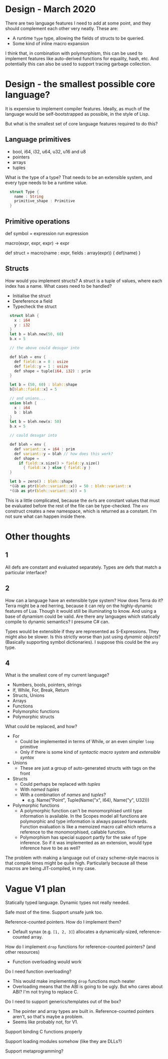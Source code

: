 
# Design - March 2020

There are two language features I need to add at some point, and they should complement each other very neatly. These are:

- A runtime `Type` type, allowing the fields of structs to be queried.
- Some kind of inline macro expansion

I think that, in combination with polymorphism, this can be used to implement features like auto-derived functions for equality, hash, etc. And potentially this can also be used to support tracing garbage collection.


# Design - the smallest possible core language?

It is expensive to implement compiler features. Ideally, as much of the language would be self-bootstrapped as possible, in the style of Lisp.

But what is the smallest set of core language features required to do this?

## Language primitives

- bool, i64, i32, u64, u32, u16 and u8
- pointers
- arrays
- tuples

What is the type of a type? That needs to be an extensible system, and every type needs to be a runtime value.

```rust
  struct Type {
    name : String
    primitive_shape : Primitive
  }
```

## Primitive operations

def symbol = expression
run expression

macro(expr, expr, expr) -> expr

def struct = macro(name : expr, fields : array(expr)) {
  def(name)
}

## Structs

How would you implement structs? A struct is a tuple of values, where each index has a name. What cases need to be handled?

- Initialise the struct
- Dereference a field
- Typecheck the struct

```rust
  struct blah {
    x : i64
    y : i32
  }
  let b = blah.new(50, 60)
  b.x = 5

  // the above could desugar into

  def blah = env {
    def field::x = 0 : usize
    def field::y = 1 : usize
    def shape = tuple(i64, i32) : prim
  }

  let b = (50, 60) : blah::shape
  b[blah::field::x] = 5

  // and unions...
  union bleh {
    x : i64
    b : blah
  }
  let b = bleh.new(x: 50)
  b.x = 5

  // could desugar into

  def bleh = env {
    def variant::x = i64 : prim
    def variant::y = blah // how does this work?
    def shape =
      if field::x.size() > field::y.size()
        { field::x } else { field::y }
  }

  let b = zero() : bleh::shape
  *(&b as ptr(bleh::variant::x)) = 50 : bleh::variant::x
  *(&b as ptr(bleh::variant::x)) = 5

```

This is a little complicated, because the `def`s are constant values that must be evaluated before the rest of the file can be type-checked. The `env` construct creates a new namespace, which is returned as a constant. I'm not sure what can happen inside there.


# Other thoughts

## 1

All defs are constant and evaluated separately. Types are defs that match a particular interface?

## 2

How can a language have an extensible type system? How does Terra do it? Terra might be a red herring, because it can rely on the highly-dynamic features of Lua. Though it would still be illuminating to know. And using a base of dynamism could be valid. Are there any languages which statically compile to dynamic semantics? I presume C# can.

Types would be extensible if they are represented as S-Expressions. They might also be slower. Is this strictly worse than just using *dynamic objects*? (Basically supporting symbol dictionaries). I suppose this could be the `any` type.

## 4

What is the smallest core of my current language?

- Numbers, bools, pointers, strings
- If, While, For, Break, Return
- Structs, Unions
- Arrays
- Functions
- Polymorphic functions
- Polymorphic structs

What could be replaced, and how?

- For
  - Could be implemented in terms of While, or an even simpler `loop` primitive
  - Only if there is some kind of *syntactic macro system* and *extensible syntax*
- Unions
  - These are just a group of auto-generated structs with tags on the front
- Structs
  - Could perhaps be replaced with *tuples*
  - With *named tuples*
  - With a combination of *names* and *tuples*?
    - e.g. Name("Point", Tuple(Name("x", I64), Name("y", U32)))
- Polymorphic functions
  - A polymorphic function can't be monomorphised until type information is available. In the Scopes model all functions are polymorphic and type information is always passed forwards. Function evaluation is like a memoized macro call which returns a reference to the monomorphised, callable function.
  - Polymorphism has special support partly for the sake of type inference. So if it was implemented as an extension, would type inference have to be as well?

The problem with making a language out of crazy scheme-style macros is that compile times might be quite high. Particularly because all these macros are being JIT-compiled, in my case.

# Vague V1 plan

Statically typed language. Dynamic types not really needed.

Safe most of the time. Support unsafe junk too.

Reference-counted pointers. How do I implement them?
 * Default synax (e.g. `[1, 2, 3]`) allocates a dynamically-sized, reference-counted array.

How do I implement `drop` functions for reference-counted pointers? (and other resources)
 * Function overloading would work

Do I need function overloading?
 * This would make implementing `drop` functions much neater
 * Overloading means that the ABI is going to be ugly. But who cares about ABI? I'm not trying to replace C.

Do I need to support generics/templates out of the box?
 * The pointer and array types are built in. Reference-counted pointers aren't, so that's maybe a problem.
 * Seems like probably not, for V1.

Support binding C functions properly

Support loading modules somehow (like they are DLLs?)

Support metaprogramming?

